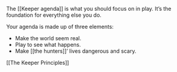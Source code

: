 
The [[Keeper agenda]] is what you should focus on in play. It’s the foundation for everything else you do.

Your agenda is made up of three elements:

- Make the world seem real.
- Play to see what happens.
- Make [[the hunters]]’ lives dangerous and scary.

[[The Keeper Principles]]
